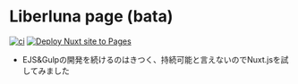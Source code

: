 # Liberluna page (bata)
[![ci](https://img.shields.io/github/actions/workflow/status/liberluna/page/ci.yml?label=lint%26test&logo=eslint&style=flat-square&branch=main)](https://github.com/Liberluna/page/actions/workflows/ci.yml)
[![Deploy Nuxt site to Pages](https://img.shields.io/github/actions/workflow/status/liberluna/page/nuxtjs.yml?label=Build%26Deploy&logo=nuxt.js&style=flat-square&branch=main)](https://github.com/Liberluna/page/actions/workflows/nuxtjs.yml)

- EJS&Gulpの開発を続けるのはきつく、持続可能と言えないのでNuxt.jsを試してみました
